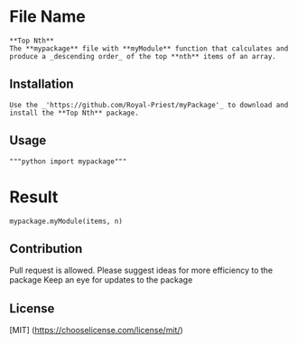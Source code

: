 
# File Name
    **Top Nth**
    The **mypackage** file with **myModule** function that calculates and produce a _descending order_ of the top **nth** items of an array.

## Installation
    Use the _'https://github.com/Royal-Priest/myPackage'_ to download and install the **Top Nth** package.

## Usage
    """python import mypackage"""

# Result
    mypackage.myModule(items, n)

## Contribution
  Pull request is allowed. Please suggest ideas for more efficiency to the package
  Keep an eye for updates to the package

## License
  [MIT]
  (https://chooselicense.com/license/mit/)